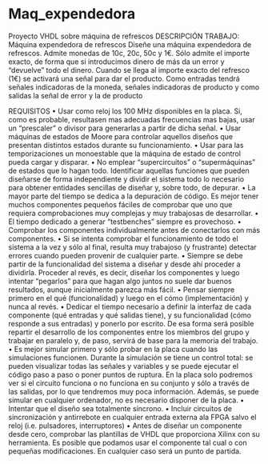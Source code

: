 # Maq_expendedora
Proyecto VHDL sobre máquina de refrescos
DESCRIPCIÓN TRABAJO:
Máquina expendedora de refrescos
Diseñe una máquina expendedora de refrescos. Admite monedas de 10c, 20c, 50c y 1€. Sólo admite el 
importe exacto, de forma que si introducimos dinero de más da un error y “devuelve” todo el dinero. 
Cuando se llega al importe exacto del refresco (1€) se activará una señal para dar el producto. Como 
entradas tendrá señales indicadoras de la moneda, señales indicadoras de producto y como salidas la 
señal de error y la de producto

REQUISITOS
• Usar como reloj los 100 MHz disponibles en la placa. Si, como es probable, resultasen mas adecuadas frecuencias mas bajas, usar un “prescaler” o divisor para generarlas a partir de dicha señal.
• Usar máquinas de estados de Moore para controlar aquellos diseños que presentan distintos estados durante su funcionamiento.
• Usar para las temporizaciones un monoestable que la máquina de estado de control pueda cargar y disparar.
• No emplear “supercircuitos” o “supermáquinas” de estados que lo hagan todo. Identificar aquellas funciones que pueden diseñarse de forma independiente y dividir el sistema todo lo necesario para obtener entidades sencillas de diseñar y, sobre todo, de depurar.
• La mayor parte del tiempo se dedica a la depuración de código. Es mejor tener muchos componentes pequeños fáciles de comprobar que uno que requiera comprobaciones muy complejas y muy trabajosas de desarrollar.
• El tiempo dedicado a generar “testbenches” siempre es provechoso.
• Comprobar los componentes individualmente antes de conectarlos con más componentes.
• Si se intenta comprobar el funcionamiento de todo el sistema a la vez y sólo al final, resulta muy trabajoso (y frustrante) detectar errores cuando pueden provenir de cualquier parte.
• Siempre se debe partir de la funcionalidad del sistema a diseñar y desde ahí proceder a dividirla. Proceder al revés, es decir, diseñar los componentes y luego intentar “pegarlos” para que hagan algo juntos no suele dar buenos 
resultados, aunque inicialmente parezca más fácil.
• Pensar siempre primero en el qué (funcionalidad) y luego en el cómo (implementación) y nunca al revés.
• Dedicar el tiempo necesario a definir la interfaz de cada componente (qué entradas y qué salidas tiene), y su funcionalidad (cómo responde a sus entradas) y ponerlo por escrito. De esa forma será posible repartir el desarrollo de los 
componentes entre los miembros del grupo y trabajar en paralelo y, de paso, 
servirá de base para la memoria del trabajo.
• Es mejor simular primero y sólo probar en la placa cuando las simulaciones funcionen. Durante la simulación se tiene un control total: se pueden visualizar todas las señales y variables y se puede ejecutar el código paso a paso o poner 
puntos de ruptura. En la placa solo podremos ver si el circuito funciona o no funciona en su conjunto y sólo a través de las salidas, por lo que tendremos muy poca información. Además, se puede simular en cualquier ordenador, no es 
necesario disponer de la placa.
• Intentar que el diseño sea totalmente síncrono.
• Incluir circuitos de sincronización y antirrebote en cualquier entrada externa ala FPGA salvo el reloj (i.e. pulsadores, interruptores)
• Antes de diseñar un componente desde cero, comprobar las plantillas de VHDL que proporciona Xilinx con su herramienta. Es posible que podamos usar el componente tal cual o con pequeñas modificaciones. En cualquier caso será un 
punto de partida.
